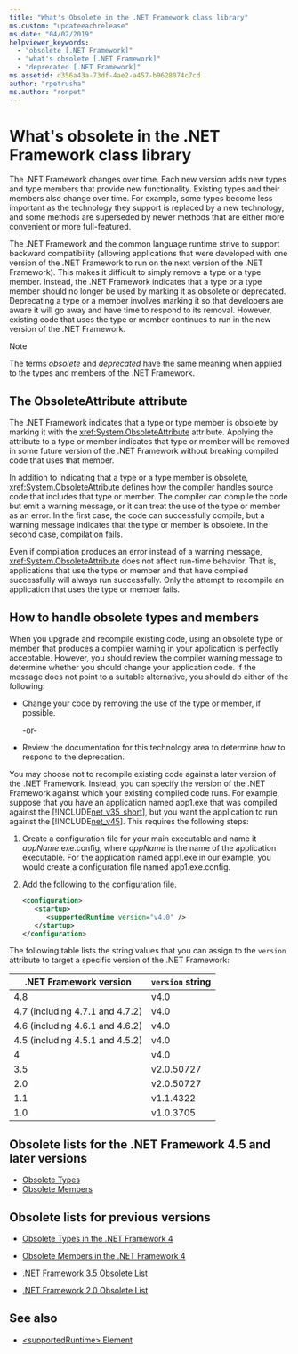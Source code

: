```yaml
---
title: "What's Obsolete in the .NET Framework class library"
ms.custom: "updateeachrelease"
ms.date: "04/02/2019"
helpviewer_keywords: 
  - "obsolete [.NET Framework]"
  - "what's obsolete [.NET Framework]"
  - "deprecated [.NET Framework]"
ms.assetid: d356a43a-73df-4ae2-a457-b9628074c7cd
author: "rpetrusha"
ms.author: "ronpet"
---
```

# What's obsolete in the .NET Framework class library

The .NET Framework changes over time. Each new version adds new types and type members that provide new functionality. Existing types and their members also change over time. For example, some types become less important as the technology they support is replaced by a new technology, and some methods are superseded by newer methods that are either more convenient or more full-featured.

The .NET Framework and the common language runtime strive to support backward compatibility (allowing applications that were developed with one version of the .NET Framework to run on the next version of the .NET Framework). This makes it difficult to simply remove a type or a type member. Instead, the .NET Framework indicates that a type or a type member should no longer be used by marking it as obsolete or deprecated. Deprecating a type or a member involves marking it so that developers are aware it will go away and have time to respond to its removal. However, existing code that uses the type or member continues to run in the new version of the .NET Framework.

> [!NOTE]
> The terms *obsolete* and *deprecated* have the same meaning when applied to the types and members of the .NET Framework.

## The ObsoleteAttribute attribute

The .NET Framework indicates that a type or type member is obsolete by marking it with the <xref:System.ObsoleteAttribute> attribute. Applying the attribute to a type or member indicates that type or member will be removed in some future version of the .NET Framework without breaking compiled code that uses that member.

In addition to indicating that a type or a type member is obsolete, <xref:System.ObsoleteAttribute> defines how the compiler handles source code that includes that type or member. The compiler can compile the code but emit a warning message, or it can treat the use of the type or member as an error. In the first case, the code can successfully compile, but a warning message indicates that the type or member is obsolete. In the second case, compilation fails.

Even if compilation produces an error instead of a warning message, <xref:System.ObsoleteAttribute> does not affect run-time behavior. That is, applications that use the type or member and that have compiled successfully will always run successfully. Only the attempt to recompile an application that uses the type or member fails.

## How to handle obsolete types and members

When you upgrade and recompile existing code, using an obsolete type or member that produces a compiler warning in your application is perfectly acceptable. However, you should review the compiler warning message to determine whether you should change your application code. If the message does not point to a suitable alternative, you should do either of the following:

- Change your code by removing the use of the type or member, if possible.

     -or-

- Review the documentation for this technology area to determine how to respond to the deprecation.

You may choose not to recompile existing code against a later version of the .NET Framework. Instead, you can specify the version of the .NET Framework against which your existing compiled code runs. For example, suppose that you have an application named app1.exe that was compiled against the [!INCLUDE[net_v35_short](../../../includes/net-v35-short-md.md)], but you want the application to run against the [!INCLUDE[net_v45](../../../includes/net-v45-md.md)]. This requires the following steps:

1. Create a configuration file for your main executable and name it *appName*.exe.config, where *appName* is the name of the application executable. For the application named app1.exe in our example, you would create a configuration file named app1.exe.config.

2. Add the following to the configuration file.

    ```xml
    <configuration>
       <startup> 
          <supportedRuntime version="v4.0" />
       </startup>
    </configuration>
    ```

The following table lists the string values that you can assign to the `version` attribute to target a specific version of the .NET Framework:

|.NET Framework version|`version` string|
|-|-|
|4.8|v4.0|
|4.7 (including 4.7.1 and 4.7.2)|v4.0|
|4.6 (including 4.6.1 and 4.6.2)|v4.0|
|4.5 (including 4.5.1 and 4.5.2)|v4.0|
|4|v4.0|
|3.5|v2.0.50727|
|2.0|v2.0.50727|
|1.1|v1.1.4322|
|1.0|v1.0.3705|

## Obsolete lists for the .NET Framework 4.5 and later versions

- [Obsolete Types](obsolete-types.md)
- [Obsolete Members](obsolete-members.md)

## Obsolete lists for previous versions

- [Obsolete Types in the .NET Framework 4](https://docs.microsoft.com/previous-versions/dotnet/netframework-4.0/ee461503(v=vs.100))

- [Obsolete Members in the .NET Framework 4](https://docs.microsoft.com/previous-versions/dotnet/netframework-4.0/ee471421(v=vs.100))

- [.NET Framework 3.5 Obsolete List](https://docs.microsoft.com/previous-versions/cc835481(v=msdn.10))

- [.NET Framework 2.0 Obsolete List](https://docs.microsoft.com/previous-versions/aa497286(v=msdn.10))

## See also

- [\<supportedRuntime> Element](../configure-apps/file-schema/startup/supportedruntime-element.md)